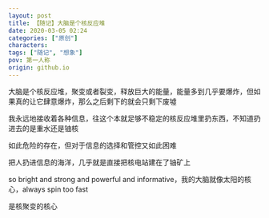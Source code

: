 ```yaml
---
layout: post
title: 【随记】大脑是个核反应堆
date: 2020-03-05 02:24
categories: ["原创"]
characters: 
tags: ["随记", "想象"]
pov: 第一人称
origin: github.io
---
```


大脑是个核反应堆，聚变或者裂变，释放巨大的能量，能量多到几乎要爆炸，但如果真的让它肆意爆炸，那么之后剩下的就会只剩下废墟

我永远地接收着各种信息，往这个本就足够不稳定的核反应堆里扔东西，不知道扔进去的是重水还是铀核

如此危险的存在，但对于信息的选择和管控又如此困难

把人扔进信息的海洋，几乎就是直接把核电站建在了铀矿上

so bright and strong and powerful and informative，我的大脑就像太阳的核心，always spin too fast

是核聚变的核心

